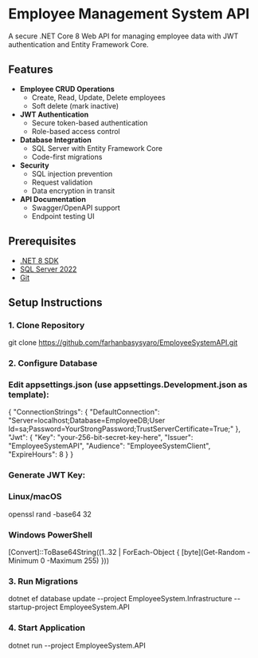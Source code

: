 # Employee Management System API

A secure .NET Core 8 Web API for managing employee data with JWT authentication and Entity Framework Core.

## Features
- **Employee CRUD Operations**
  - Create, Read, Update, Delete employees
  - Soft delete (mark inactive)
- **JWT Authentication**
  - Secure token-based authentication
  - Role-based access control
- **Database Integration**
  - SQL Server with Entity Framework Core
  - Code-first migrations
- **Security**
  - SQL injection prevention
  - Request validation
  - Data encryption in transit
- **API Documentation**
  - Swagger/OpenAPI support
  - Endpoint testing UI

## Prerequisites
- [.NET 8 SDK](https://dotnet.microsoft.com/download)
- [SQL Server 2022](https://www.microsoft.com/en-us/sql-server/sql-server-downloads)
- [Git](https://git-scm.com/downloads)

## Setup Instructions

### 1. Clone Repository
git clone https://github.com/farhanbasysyaro/EmployeeSystemAPI.git

### 2. Configure Database
### Edit appsettings.json (use appsettings.Development.json as template):
{
  "ConnectionStrings": {
    "DefaultConnection": "Server=localhost;Database=EmployeeDB;User Id=sa;Password=YourStrongPassword;TrustServerCertificate=True;"
  },
  "Jwt": {
    "Key": "your-256-bit-secret-key-here",
    "Issuer": "EmployeeSystemAPI",
    "Audience": "EmployeeSystemClient",
    "ExpireHours": 8
  }
}

### Generate JWT Key:
### Linux/macOS
openssl rand -base64 32

### Windows PowerShell
[Convert]::ToBase64String((1..32 | ForEach-Object { [byte](Get-Random -Minimum 0 -Maximum 255) }))

### 3. Run Migrations
dotnet ef database update --project EmployeeSystem.Infrastructure --startup-project EmployeeSystem.API

### 4. Start Application
dotnet run --project EmployeeSystem.API

